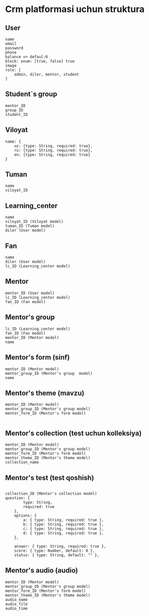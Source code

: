 # Crm platformasi uchun struktura

## User

```
name
email
password
phone
balance => defaul:0
block: enum: [true, false] true
image
role: [
    admin, diler, mentor, student
]

```
## Student`s group
```
mentor_ID
group_ID
student_ID

```

## Viloyat

```
name: {
    uz: {type: String, required: true},
    ru: {type: String, required: true},
    en: {type: String, required: true}
}
```


## Tuman

```
name
viloyat_ID

```     


## Learning_center

```
name
viloyat_ID (Viloyat model)
tuman_ID (Tuman model)
diler (User model)

```     

## Fan 
```
name
diler (User model)
lc_ID (Learning_center model)

```


## Mentor 
```
mentor_ID (User model)
lc_ID (Learning_center model)
fan_ID (Fan model) 

```


## Mentor's group 
```
lc_ID (Learning_center model)
fan_ID (Fan model) 
mentor_ID (Mentor model)
name 

```

## Mentor's form (sinf) 
```
mentor_ID (Mentor model)
mentor_group_ID (Mentor's group  model)
name 

```


## Mentor's theme (mavzu) 
```
mentor_ID (Mentor model)
mentor_group_ID (Mentor's group model) 
mentor_form_ID (Mentor's form model)
 

```

## Mentor's collection (test uchun kolleksiya) 
```
mentor_ID (Mentor model)
mentor_group_ID (Mentor's group model) 
mentor_form_ID (Mentor's form model)
mentor_theme_ID (Mentor's theme model)
collection_name
```


## Mentor's test (test qoshish) 
```

collection_ID (Mentor's collection model) 
question: {
        type: String,
        required: true
    },
    options: {
        a: { type: String, required: true },
        b: { type: String, required: true },
        c: { type: String, required: true },
        d: { type: String, required: true },
    },

    answer: { type: String, required: true },
    score: { type: Number, default: 0 },
    status: { type: String, default: "" },
```


## Mentor's audio (audio) 
```
mentor_ID (Mentor model)
mentor_group_ID (Mentor's group model) 
mentor_form_ID (Mentor's form model)
mentor_theme_ID (Mentor's theme model)
audio_name
audio_file
audio_time
```

